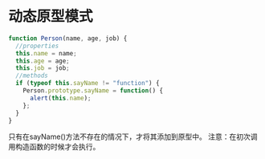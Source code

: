 # 动态原型模式 

```javascript
function Person(name, age, job) {
  //properties
  this.name = name;
  this.age = age;
  this.job = job;
  //methods
  if (typeof this.sayName != "function") {
    Person.prototype.sayName = function() {
      alert(this.name);
    };
  }
}
```
只有在sayName()方法不存在的情况下，才将其添加到原型中。
注意：在初次调用构造函数的时候才会执行。

